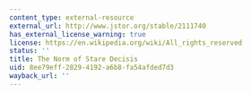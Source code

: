```yaml
---
content_type: external-resource
external_url: http://www.jstor.org/stable/2111740
has_external_license_warning: true
license: https://en.wikipedia.org/wiki/All_rights_reserved
status: ''
title: The Norm of Stare Decisis
uid: 8ee79eff-2829-4192-a6b8-fa54afded7d3
wayback_url: ''
---
```

